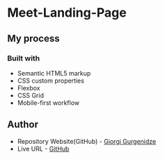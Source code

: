 # Meet-Landing-Page

## My process

### Built with

- Semantic HTML5 markup
- CSS custom properties
- Flexbox
- CSS Grid
- Mobile-first workflow

## Author

- Repository Website(GitHub) - [Giorgi Gurgenidze](https://github.com/gurgenidzegiorgi/Meet-Landing-Page)
- Live URL - [GitHub](https://gurgenidzegiorgi.github.io/Meet-Landing-Page/)
